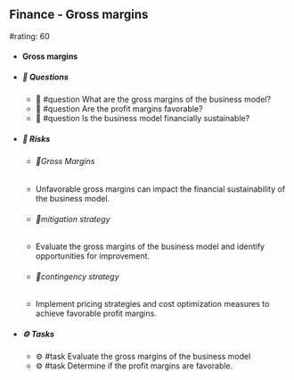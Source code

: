 ## Finance - Gross margins
#rating: 60
- #### Gross margins
- ##### 💭 Questions
  - 💭 #question What are the gross margins of the business model?
  - 💭 #question Are the profit margins favorable?
  - 💭 #question Is the business model financially sustainable?
- ##### 🚨 Risks

  - ###### 🚨Gross Margins
  - Unfavorable gross margins can impact the financial sustainability of the business model.
  - ###### 🚨mitigation strategy
  - Evaluate the gross margins of the business model and identify opportunities for improvement.
  - ###### 🚨contingency strategy
  - Implement pricing strategies and cost optimization measures to achieve favorable profit margins.
- ##### ⚙️ Tasks
  - ⚙️ #task Evaluate the gross margins of the business model
  - ⚙️ #task  Determine if the profit margins are favorable.


